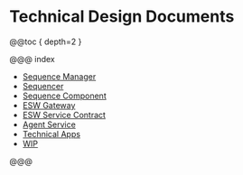 # Technical Design Documents

@@toc { depth=2 }

@@@ index

- [Sequence Manager](sequence-manager-tech.md)
- [Sequencer](sequencer-tech.md)
- [Sequence Component](sequence-component-tech.md)
- [ESW Gateway](gateway-tech.md)
- [ESW Service Contract](contracts.md)
- [Agent Service](agent-service-tech.md)
- [Technical Apps](apps/apps-index.md)
- [WIP](esw-application-parts.md)

@@@